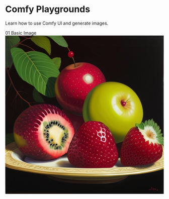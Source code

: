 # Comfy Playgrounds

Learn how to use Comfy UI and generate images.

01 Basic Image  
![Basic Image](01-basic-images-250609/01-basic-images-250609.png)
